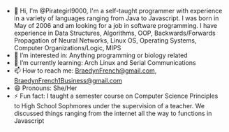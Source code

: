 - 👋 Hi, I’m @Pirategirl9000, I'm a self-taught programmer with experience in a variety of languages ranging from Java to Javascript. I was born in May of 2006 and am looking for a job in software programming. I have experience in Data Structures, Algorithms, OOP, Backwards/Forwards Propagation of Neural Networks, Linux OS, Operating Systems, Computer Organizations/Logic, MIPS 
- 👀 I’m interested in: Anything programming or biology related
- 🌱 I’m currently learning: Arch Linux and Serial Communications
- 📫 How to reach me: BraedynFrench@gmail.com, BraedynFrench1Business@gmail.com
- 😄 Pronouns: She/Her
- ⚡ Fun fact: I taught a semester course on Computer Science Principles to High School Sophmores under the supervision of a teacher. We discussed things ranging from the internet all the way to functions in Javascript
